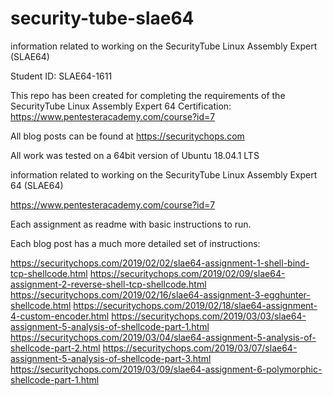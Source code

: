 # security-tube-slae64
information related to working on the SecurityTube Linux Assembly Expert (SLAE64)

Student ID: SLAE64-1611

This repo has been created for completing the requirements of the SecurityTube Linux Assembly Expert 64 Certification:
https://www.pentesteracademy.com/course?id=7

All blog posts can be found at https://securitychops.com

All work was tested on a 64bit version of Ubuntu 18.04.1 LTS

information related to working on the SecurityTube Linux Assembly Expert 64 (SLAE64)

https://www.pentesteracademy.com/course?id=7

Each assignment as readme with basic instructions to run.

Each blog post has a much more detailed set of instructions:

https://securitychops.com/2019/02/02/slae64-assignment-1-shell-bind-tcp-shellcode.html
https://securitychops.com/2019/02/09/slae64-assignment-2-reverse-shell-tcp-shellcode.html
https://securitychops.com/2019/02/16/slae64-assignment-3-egghunter-shellcode.html
https://securitychops.com/2019/02/18/slae64-assignment-4-custom-encoder.html
https://securitychops.com/2019/03/03/slae64-assignment-5-analysis-of-shellcode-part-1.html
https://securitychops.com/2019/03/04/slae64-assignment-5-analysis-of-shellcode-part-2.html
https://securitychops.com/2019/03/07/slae64-assignment-5-analysis-of-shellcode-part-3.html
https://securitychops.com/2019/03/09/slae64-assignment-6-polymorphic-shellcode-part-1.html
